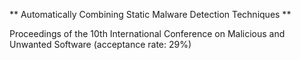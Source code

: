 ** Automatically Combining Static Malware Detection Techniques **

Proceedings of the 10th International Conference on Malicious and Unwanted Software (acceptance rate: 29%)

